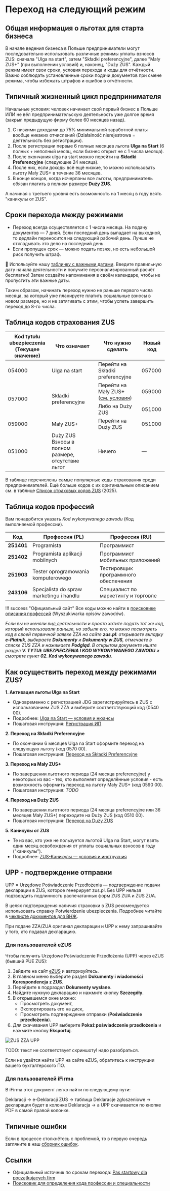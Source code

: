 # Переход на следующий режим

## Общая информация о льготах для старта бизнеса

В начале ведения бизнеса в Польше предприниматели могут последовательно использовать различные режимы уплаты взносов ZUS: сначала "Ulga na start", затем "Składki preferencyjne", далее "Mały ZUS+" (при выполнении условий) и, наконец, "Duży ZUS". Каждый режим имеет свои сроки, условия перехода и коды для отчётности. Важно соблюдать установленные сроки подачи документов при смене режима, чтобы избежать штрафов и ошибок в отчётности.

## Типичный жизненный цикл предпринимателя

Начальные условия: человек начинает свой первый бизнес в Польше ИЛИ не вёл предпринимательскую деятельность уже долгое время (закрыл предыдущую фирму более 60 месяцев назад).

1. С низкими доходами до 75% минимальной заработной платы вообще никаких отчислений (Działalność nierejestrowa = деятельность без регистрации).
2. После регистрации первые 6 полных месяцев льгота **Ulga na Start** (6 полных + неполный месяц, если бизнес открыт не с 1 числа месяца).
3. После окончания ulga na start можно перейти на **Składki Preferencyjne** (следующие 24 месяца).
4. После них, если доходы всё ещё низкие, то можно использовать льготу Mały ZUS+ в течение 36 месяцев.
5. В конце концов, когда исчерпаны все льготы, предприниматель обязан платить в полном размере **Duży ZUS**.

А начиная с третьего уровня есть возможность на 1 месяц в году взять "каникулы от ZUS".

## Сроки перехода между режимами

- Переход всегда осуществляется с 1 числа месяца. На подачу документов — 7 дней. Если последний день выпадает на выходной, то дедлайн переносится на следующий рабочий день. Лучше не откладывать это дело на последний день.
- Если пропущен срок — можно подать позже, но есть небольшой риск получить штраф.

📅 Используйте нашу [табличку с важными датами][3]. Введите правильную дату начала деятельности и получите персонализированный расчёт бесплатно! Затем создайте напоминания в своём календаре, чтобы не пропустить эти важные даты.

Таким образом, начинать переход нужно не раньше первого числа месяца, за который уже планируете платить социальные взносы в новом размере, но и не затягивать с этим, чтобы успеть  завершить переход до 8-го числа.

## Таблица кодов страхования ZUS

<table>
  <thead>
    <tr>
      <th>Kod tytułu ubezpieczenia<br/>(Текущее значение)</th>
      <th>Что означает</th>
      <th>Что нужно сделать</th>
      <th>Новый код</th>
    </tr>
  </thead>
  <tbody>
    <tr>
      <td class="border-r">054000</td>
      <td class="border-r">Ulga na start</td>
      <td class="border-r">Перейти на Składki preferencyjne</td>
      <td >057000</td>
    </tr>
    <tr>
      <td rowspan="2" class="border-r">057000</td>
      <td rowspan="2" class="border-r valign-center">Składki preferencyjne</td>
      <td class="border-r">Перейти на Mały ZUS+ <br/>(<a href="https://www.biznes.gov.pl/pl/portal/00284">см. условия</a>)</td>
      <td>059000</td>
    </tr>
    <tr>
      <td class="border-r">Либо на Duży ZUS</td>
      <td>051000</td>
    </tr>
    <tr>
      <td class="border-r">059000</td>
      <td class="border-r">Mały ZUS+</td>
      <td class="border-r">Перейти на Duży ZUS</td>
      <td>051000</td>
    </tr>
    <tr>
      <td class="border-r">051000</td>
      <td class="border-r">Duży ZUS <br/> Взносы в полном размере, отсутствие льгот</td>
      <td class="border-r">Ничего</td>
      <td>—</td>
    </tr>
  </tbody>
</table>

В таблице перечислены самые популярные коды страхования среди предпринимателей.
Ещё больше кодов с их оригинальным описанием см. в таблице [Список страховых кодов ZUS](https://docs.google.com/spreadsheets/d/1XPcCJwR_58Lxe6Q1ATDbAGNuTvxJdLIRSt3M663ZS6M/edit?gid=848701444#gid=848701444) (2025).

## Таблица кодов профессий

Вам понадобится указать *Kod wykonywanego zawodu* (Код выполняемой профессии).

| Код    | Профессия (PL) | Профессия (RU) |
|--------|----------------|----------------|
| **251401** | Programista                              | Программист                           |
| **251402** | Programista aplikacji mobilnych          | Программист мобильных приложений      |
| **251903** | Tester oprogramowania komputerowego      | Тестировщик программного обеспечения  |
| **243106** | Specjalista do spraw marketingu i handlu | Специалист по маркетингу и торговле   |

!!! success "Официальный сайт"
    Все коды можно найти в [поисковике описания профессий][5] (Wyszukiwarka opisów zawodów).

_Если вы не меняли вид деятельности и просто хотите подать тот же код, который использовали раньше, но забыли его, то можно посмотреть код в своей первичной заявке ZZA на сайте **zus.pl**: открываете вкладку **e-Płatnik**, выбираете **Dokumenty** и **Dokumenty w ZUS**, отмечаете в списке ZUS ZZA и нажимаете **Podgląd**. В открытом документе ищите раздел **V. TYTUŁ UBEZPIECZENIA I KOD WYKONYWANEGO ZAWODU** и смотрите пункт **02. Kod wykonywanego zawodu**._

## Как осуществить переход между режимами ZUS?

**1. Активация льготы Ulga na Start**

- Одновременно с регистрацией JDG зарегистрируйтесь в ZUS с использованием ZUS ZZA и выберите соответствующий код (0540 00).
- Подробнее: [Ulga na Start — условия и нюансы](zus_ulga_na_start.md)
- Пошаговая инструкция: [Регистрация ИП](registration_jdg.md)

**2. Переход на Składki Preferencyjne**

- По окончании 6 месяцев Ulga na Start оформите переход на следующую льготу (код 0570 00).
- Пошаговая инструкция: [Переход на Składki Preferencyjne](zus_obnizone_skladki.md)

**3. Переход на Mały ZUS+**

- По завершении льготного периода (24 месяца preferencyjne) у некоторых из вас - тех, кто выполняет определённые условия - есть возможность оформить переход на льготу Mały ZUS+ (код 0590 00).
- Пошаговая инструкция: _TODO_

**4. Переход на Duży ZUS**

- По завершении льготного периода (24 месяца preferencyjne или 36 месяцев Mały ZUS+) переходите на Duży ZUS (код 0510 00).
- Пошаговая инструкция: [Переход на Duży ZUS](zus_duzy.md)

**5. Каникулы от ZUS**

- Те из вас, кто уже не пользуется льготой Ulga na Start, могут взять один месяц освобождения от уплаты социальных взносов в году ("каникулы").
- Подробнее: [ZUS-Каникулы — условия и инструкция](zus_vacation.md)

## UPP - подтверждение отправки

UPP = Urzędowe Poświadczenie Przedłożenia — подтверждение подачи декларации в ZUS, которое генерирует zus.pl. Без UPP нельзя подтвердить подлинность распечатанных форм ZUS ZUA и ZUS ZUA.

В целях подтверждения наличия страховки в ZUS рекомендуется использовать справку Potwierdzenie ubezpieczenia. Подробнее читайте в [чеклисте документов для ВНЖ][2].

При подаче ZZA/ZUA оригинал декларации и UPP к нему запрашивайте у того, кто подавал декларацию.

### Для пользователей eZUS

Чтобы получить Urzędowe Poświadczenie Przedłożenia (UPP) через eZUS (бывший PUE ZUS):

1. Зайдите на сайт [eZUS](https://www.zus.pl/) и авторизуйтесь.
2. В главном меню выберите раздел **Dokumenty i wiadomości Korespondencja z ZUS**.
3. Перейдите в подраздел **Dokumenty wysłane**.
4. Найдите нужную декларацию и нажмите кнопку **Szczegóły**.
5. В открывшемся окне можно:
    - Просмотреть документ,
    - Экспортировать его на диск,
    - Просмотреть подтверждение отправки (**Poświadczenie przedłożenia**).
6. Для скачивания UPP выберите **Pokaż poświadczenie przedłożenia** и нажмите кнопку **Eksportuj**.

![ZUS ZZA UPP][4]

TODO: текст не соответствует скриншоту! надо разобраться.

Если не удаётся найти UPP на сайте eZUS, обратитесь к инструкции вашего бухгалтерского ПО.

### Для пользователей iFirma

В iFirma этот документ легко найти по следующему пути:

Deklaracji → e-Deklaracji ZUS → таблица Deklaracje zgłoszeniowe → декларация будет в колонке Deklaracja → а UPP скачивается по кнопке PDF в самой правой колонке.

## Типичные ошибки

Если в процессе столкнётесь с проблемой, то в первую очередь загляните в наш [сборник ошибок][1].

## Ссылки

- Официальный источник по срокам перехода: [Pas startowy dla początkujących firm](https://www.gov.pl/web/rozwoj-technologia/pas-startowy-dla-poczatkujacych-firm)
- [Поисковик для определения кода профессии и специальности](https://psz.praca.gov.pl/rynek-pracy/bazy-danych/klasyfikacja-zawodow-i-specjalnosci/wyszukiwarka-opisow-zawodow)

[1]: zus_errors.md
[2]: https://justandrei.github.io/jdg-tools/checklist/#c-zus-insurance-confirmation
[3]: https://docs.google.com/spreadsheets/d/1UGRsxqBA7DoO3wNmzuvD8TxAsqiIv_jhyw38wQfaH10/edit
[4]: images/zus_next_level/ZUS_ZZA_UPP.jpg
[5]: https://psz.praca.gov.pl/rynek-pracy/bazy-danych/klasyfikacja-zawodow-i-specjalnosci/wyszukiwarka-opisow-zawodow
